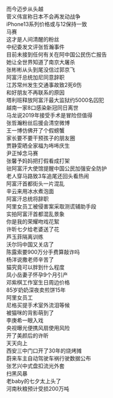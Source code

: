 而今迈步从头越  
菅义伟宣称日本不会再发动战争  
iPhone13系列价格或与12保持一致  
马赛  
这才是人间清醒的粉丝  
中纪委发文评张哲瀚事件  
目前未接到任何有关在阿中国公民伤亡报告  
她让全世界知道了南京大屠杀  
张彬彬从头到尾没信过郭京飞  
阿富汗总统加尼同意辞职  
江苏常州发生交通事故致2死6伤  
和好朋友不再联系的原因  
塔利班释放阿富汗最大监狱约5000名囚犯  
越南一家8口感染新冠同日离世  
马龙说2019年接受手术是冒险但值得  
张哲瀚粉丝后援会清空微博  
王一博仿佛开了个假螃蟹  
家长要不要干预孩子的朋友圈  
贾静雯晒全家福为咘咘庆生  
尹正悼念马赛  
张馨予妈妈把打假看成打架  
驻阿富汗大使馆提醒中国公民加强安全防护  
老人穿马路致3车追尾还回头看热闹  
阿富汗首都街头一片混乱  
辛云来用冰水煮泡面  
阿富汗总统将辞职  
阿里女员工被侵害案采取测谎辅助手段  
实拍阿富汗首都混乱景象  
你是我的荣耀吻戏花絮  
许昕七夕给老婆送了花  
芦玉菲隔离训练  
沃尔玛中国又关店了  
陈露索要900万分手费算敲诈吗  
杨洋说撒老师辛苦了  
猫究竟可以胖到什么程度  
凤小岳妻子怀孕9个月引产  
邓紫棋工作室生日周边价格  
85岁奶奶深夜卖煎饼15年  
阿里女员工  
尼格买提手术室外流泪等候  
被猫咪的背影萌到了  
李庚希一眼入戏  
央视曝光便携风扇使用风险  
开了美颜后的许昕  
天天向上  
西安三中门口开了30年的烧烤摊  
蔚来车主自动驾驶车祸行驶数据公布  
张艺兴中式盘扣流光外套  
扫黑风暴  
老baby的七夕太上头了  
河南秋粮预计受损200万吨  
